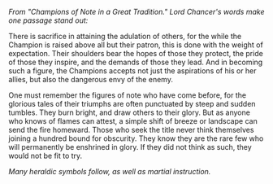 <i> From "Champions of Note in a Great Tradition." Lord Chancer's words make one passage stand out: </i>

There is sacrifice in attaining the adulation of others, for the while the Champion is raised above all but their patron, this is done with the weight of expectation. Their shoulders bear the hopes of those they protect, the pride of those they inspire, and the demands of those they lead. And in becoming such a figure, the Champions accepts not just the aspirations of his or her allies, but also the dangerous envy of the enemy.

One must remember the figures of note who have come before, for the glorious tales of their triumphs are often punctuated by steep and sudden tumbles. They burn bright, and draw others to their glory. But as anyone who knows of flames can attest, a simple shift of breeze or landscape can send the fire homeward. Those who seek the title never think themselves joining a hundred bound for obscurity. They know they are the rare few who will permanently be enshrined in glory. If they did not think as such, they would not be fit to try.

<i> Many heraldic symbols follow, as well as martial instruction. </i>
